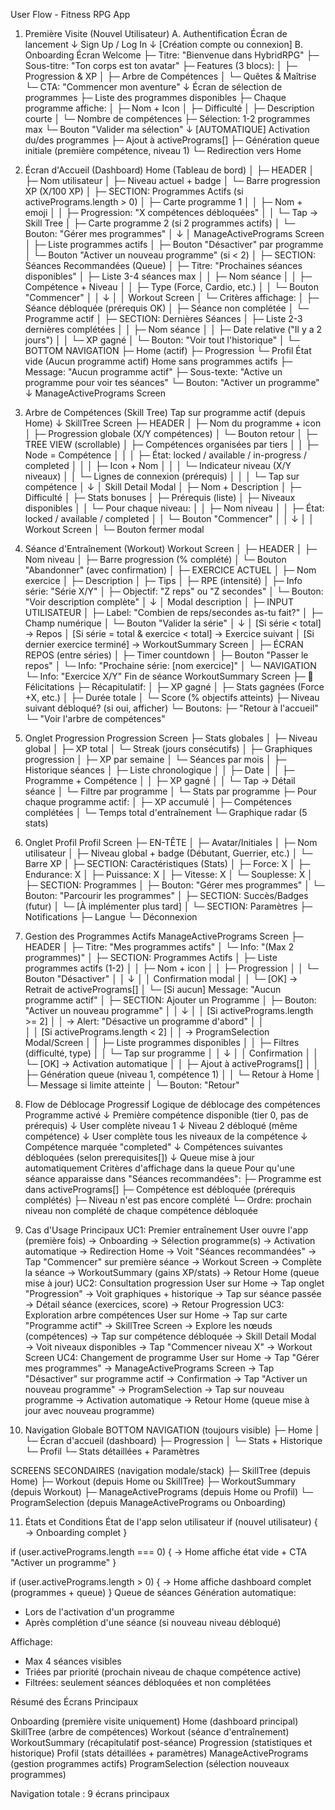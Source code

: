 User Flow - Fitness RPG App
1. Première Visite (Nouvel Utilisateur)
A. Authentification
Écran de lancement
↓
Sign Up / Log In
↓
[Création compte ou connexion]
B. Onboarding
Écran Welcome
├─ Titre: "Bienvenue dans HybridRPG"
├─ Sous-titre: "Ton corps est ton avatar"
├─ Features (3 blocs):
│  ├─ Progression & XP
│  ├─ Arbre de Compétences
│  └─ Quêtes & Maîtrise
└─ CTA: "Commencer mon aventure"
    ↓
Écran de sélection de programmes
├─ Liste des programmes disponibles
├─ Chaque programme affiche:
│  ├─ Nom + Icon
│  ├─ Difficulté
│  ├─ Description courte
│  └─ Nombre de compétences
├─ Sélection: 1-2 programmes max
└─ Bouton "Valider ma sélection"
    ↓
[AUTOMATIQUE] Activation du/des programmes
├─ Ajout à activePrograms[]
├─ Génération queue initiale (première compétence, niveau 1)
└─ Redirection vers Home

2. Écran d'Accueil (Dashboard)
Home (Tableau de bord)
│
├─ HEADER
│  ├─ Nom utilisateur
│  ├─ Niveau actuel + badge
│  └─ Barre progression XP (X/100 XP)
│
├─ SECTION: Programmes Actifs (si activePrograms.length > 0)
│  ├─ Carte programme 1
│  │  ├─ Nom + emoji
│  │  ├─ Progression: "X compétences débloquées"
│  │  └─ Tap → Skill Tree
│  ├─ Carte programme 2 (si 2 programmes actifs)
│  └─ Bouton: "Gérer mes programmes"
│      ↓
│      ManageActivePrograms Screen
│      ├─ Liste programmes actifs
│      ├─ Bouton "Désactiver" par programme
│      └─ Bouton "Activer un nouveau programme" (si < 2)
│
├─ SECTION: Séances Recommandées (Queue)
│  ├─ Titre: "Prochaines séances disponibles"
│  ├─ Liste 3-4 séances max
│  │  ├─ Nom séance
│  │  ├─ Compétence + Niveau
│  │  ├─ Type (Force, Cardio, etc.)
│  │  └─ Bouton "Commencer"
│  │      ↓
│  │      Workout Screen
│  └─ Critères affichage:
│     ├─ Séance débloquée (prérequis OK)
│     ├─ Séance non complétée
│     └─ Programme actif
│
├─ SECTION: Dernières Séances
│  ├─ Liste 2-3 dernières complétées
│  │  ├─ Nom séance
│  │  ├─ Date relative ("Il y a 2 jours")
│  │  └─ XP gagné
│  └─ Bouton: "Voir tout l'historique"
│
└─ BOTTOM NAVIGATION
   ├─ Home (actif)
   ├─ Progression
   └─ Profil
État vide (Aucun programme actif)
Home sans programmes actifs
├─ Message: "Aucun programme actif"
├─ Sous-texte: "Active un programme pour voir tes séances"
└─ Bouton: "Activer un programme"
    ↓
    ManageActivePrograms Screen

3. Arbre de Compétences (Skill Tree)
Tap sur programme actif (depuis Home)
↓
SkillTree Screen
├─ HEADER
│  ├─ Nom du programme + icon
│  ├─ Progression globale (X/Y compétences)
│  └─ Bouton retour
│
├─ TREE VIEW (scrollable)
│  ├─ Compétences organisées par tiers
│  │  ├─ Node = Compétence
│  │  │  ├─ État: locked / available / in-progress / completed
│  │  │  ├─ Icon + Nom
│  │  │  └─ Indicateur niveau (X/Y niveaux)
│  │  └─ Lignes de connexion (prérequis)
│  │
│  └─ Tap sur compétence
│      ↓
│      Skill Detail Modal
│      ├─ Nom + Description
│      ├─ Difficulté
│      ├─ Stats bonuses
│      ├─ Prérequis (liste)
│      ├─ Niveaux disponibles
│      │  └─ Pour chaque niveau:
│      │     ├─ Nom niveau
│      │     ├─ État: locked / available / completed
│      │     └─ Bouton "Commencer"
│      │         ↓
│      │         Workout Screen
│      └─ Bouton fermer modal

4. Séance d'Entraînement (Workout)
Workout Screen
│
├─ HEADER
│  ├─ Nom niveau
│  ├─ Barre progression (% complété)
│  └─ Bouton "Abandonner" (avec confirmation)
│
├─ EXERCICE ACTUEL
│  ├─ Nom exercice
│  ├─ Description
│  ├─ Tips
│  ├─ RPE (intensité)
│  ├─ Info série: "Série X/Y"
│  ├─ Objectif: "Z reps" ou "Z secondes"
│  └─ Bouton: "Voir description complète"
│      ↓
│      Modal description
│
├─ INPUT UTILISATEUR
│  ├─ Label: "Combien de reps/secondes as-tu fait?"
│  ├─ Champ numérique
│  └─ Bouton "Valider la série"
│      ↓
│      [Si série < total] → Repos
│      [Si série = total & exercice < total] → Exercice suivant
│      [Si dernier exercice terminé] → WorkoutSummary Screen
│
├─ ÉCRAN REPOS (entre séries)
│  ├─ Timer countdown
│  ├─ Bouton "Passer le repos"
│  └─ Info: "Prochaine série: [nom exercice]"
│
└─ NAVIGATION
   └─ Info: "Exercice X/Y"
Fin de séance
WorkoutSummary Screen
├─ 🎉 Félicitations
├─ Récapitulatif:
│  ├─ XP gagné
│  ├─ Stats gagnées (Force +X, etc.)
│  ├─ Durée totale
│  └─ Score (% objectifs atteints)
├─ Niveau suivant débloqué? (si oui, afficher)
└─ Boutons:
   ├─ "Retour à l'accueil"
   └─ "Voir l'arbre de compétences"

5. Onglet Progression
Progression Screen
├─ Stats globales
│  ├─ Niveau global
│  ├─ XP total
│  └─ Streak (jours consécutifs)
│
├─ Graphiques progression
│  ├─ XP par semaine
│  └─ Séances par mois
│
├─ Historique séances
│  ├─ Liste chronologique
│  │  ├─ Date
│  │  ├─ Programme + Compétence
│  │  ├─ XP gagné
│  │  └─ Tap → Détail séance
│  └─ Filtre par programme
│
└─ Stats par programme
   ├─ Pour chaque programme actif:
   │  ├─ XP accumulé
   │  ├─ Compétences complétées
   │  └─ Temps total d'entraînement
   └─ Graphique radar (5 stats)

6. Onglet Profil
Profil Screen
├─ EN-TÊTE
│  ├─ Avatar/Initiales
│  ├─ Nom utilisateur
│  ├─ Niveau global + badge (Débutant, Guerrier, etc.)
│  └─ Barre XP
│
├─ SECTION: Caractéristiques (Stats)
│  ├─ Force: X
│  ├─ Endurance: X
│  ├─ Puissance: X
│  ├─ Vitesse: X
│  └─ Souplesse: X
│
├─ SECTION: Programmes
│  ├─ Bouton: "Gérer mes programmes"
│  └─ Bouton: "Parcourir les programmes"
│
├─ SECTION: Succès/Badges (futur)
│  └─ [À implémenter plus tard]
│
└─ SECTION: Paramètres
   ├─ Notifications
   ├─ Langue
   └─ Déconnexion

7. Gestion des Programmes Actifs
ManageActivePrograms Screen
├─ HEADER
│  ├─ Titre: "Mes programmes actifs"
│  └─ Info: "(Max 2 programmes)"
│
├─ SECTION: Programmes Actifs
│  ├─ Liste programmes actifs (1-2)
│  │  ├─ Nom + icon
│  │  ├─ Progression
│  │  └─ Bouton "Désactiver"
│  │      ↓
│  │      Confirmation modal
│  │      └─ [OK] → Retrait de activePrograms[]
│  └─ [Si aucun] Message: "Aucun programme actif"
│
├─ SECTION: Ajouter un Programme
│  ├─ Bouton: "Activer un nouveau programme"
│  │   ↓
│  │   [Si activePrograms.length >= 2]
│  │   → Alert: "Désactive un programme d'abord"
│  │   
│  │   [Si activePrograms.length < 2]
│  │   → ProgramSelection Modal/Screen
│  │      ├─ Liste programmes disponibles
│  │      ├─ Filtres (difficulté, type)
│  │      └─ Tap sur programme
│  │         ↓
│  │         Confirmation
│  │         └─ [OK] → Activation automatique
│  │            ├─ Ajout à activePrograms[]
│  │            ├─ Génération queue (niveau 1, compétence 1)
│  │            └─ Retour à Home
│  └─ Message si limite atteinte
│
└─ Bouton: "Retour"

8. Flow de Déblocage Progressif
Logique de déblocage des compétences
Programme activé
↓
Première compétence disponible (tier 0, pas de prérequis)
↓
User complète niveau 1
↓
Niveau 2 débloqué (même compétence)
↓
User complète tous les niveaux de la compétence
↓
Compétence marquée "completed"
↓
Compétences suivantes débloquées (selon prerequisites[])
↓
Queue mise à jour automatiquement
Critères d'affichage dans la queue
Pour qu'une séance apparaisse dans "Séances recommandées":
├─ Programme est dans activePrograms[]
├─ Compétence est débloquée (prérequis complétés)
├─ Niveau n'est pas encore complété
└─ Ordre: prochain niveau non complété de chaque compétence débloquée

9. Cas d'Usage Principaux
UC1: Premier entraînement
User ouvre l'app (première fois)
→ Onboarding
→ Sélection programme(s)
→ Activation automatique
→ Redirection Home
→ Voit "Séances recommandées"
→ Tap "Commencer" sur première séance
→ Workout Screen
→ Complète la séance
→ WorkoutSummary (gains XP/stats)
→ Retour Home (queue mise à jour)
UC2: Consultation progression
User sur Home
→ Tap onglet "Progression"
→ Voit graphiques + historique
→ Tap sur séance passée
→ Détail séance (exercices, score)
→ Retour Progression
UC3: Exploration arbre compétences
User sur Home
→ Tap sur carte "Programme actif"
→ SkillTree Screen
→ Explore les nœuds (compétences)
→ Tap sur compétence débloquée
→ Skill Detail Modal
→ Voit niveaux disponibles
→ Tap "Commencer niveau X"
→ Workout Screen
UC4: Changement de programme
User sur Home
→ Tap "Gérer mes programmes"
→ ManageActivePrograms Screen
→ Tap "Désactiver" sur programme actif
→ Confirmation
→ Tap "Activer un nouveau programme"
→ ProgramSelection
→ Tap sur nouveau programme
→ Activation automatique
→ Retour Home (queue mise à jour avec nouveau programme)

10. Navigation Globale
BOTTOM NAVIGATION (toujours visible)
├─ Home
│  └─ Écran d'accueil (dashboard)
├─ Progression
│  └─ Stats + Historique
└─ Profil
   └─ Stats détaillées + Paramètres

SCREENS SECONDAIRES (navigation modale/stack)
├─ SkillTree (depuis Home)
├─ Workout (depuis Home ou SkillTree)
├─ WorkoutSummary (depuis Workout)
├─ ManageActivePrograms (depuis Home ou Profil)
└─ ProgramSelection (depuis ManageActivePrograms ou Onboarding)

11. États et Conditions
État de l'app selon utilisateur
if (nouvel utilisateur) {
  → Onboarding complet
}

if (user.activePrograms.length === 0) {
  → Home affiche état vide + CTA "Activer un programme"
}

if (user.activePrograms.length > 0) {
  → Home affiche dashboard complet (programmes + queue)
}
Queue de séances
Génération automatique:
- Lors de l'activation d'un programme
- Après complétion d'une séance (si nouveau niveau débloqué)

Affichage:
- Max 4 séances visibles
- Triées par priorité (prochain niveau de chaque compétence active)
- Filtrées: seulement séances débloquées et non complétées

Résumé des Écrans Principaux

Onboarding (première visite uniquement)
Home (dashboard principal)
SkillTree (arbre de compétences)
Workout (séance d'entraînement)
WorkoutSummary (récapitulatif post-séance)
Progression (statistiques et historique)
Profil (stats détaillées + paramètres)
ManageActivePrograms (gestion programmes actifs)
ProgramSelection (sélection nouveaux programmes)

Navigation totale : 9 écrans principaux